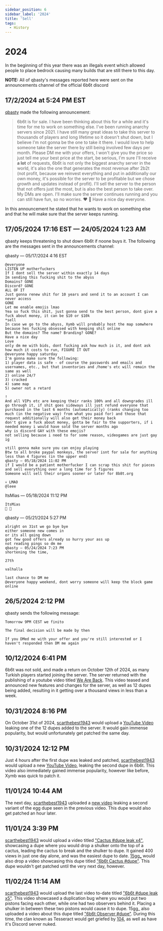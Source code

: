 ```yaml
---
sidebar_position: 6
sidebar_label: '2024'
title: 'Sell'
tags:
  - History
---
```


# 2024

In the beginning of this year there was an illegals event which allowed people to place bedrock causing many builds that are still there to this day.

**NOTE:** All of qbasty's messages reported here were sent on the announcements channel of the official 6b6t discord

## 17/2/2024 at 5:24 PM EST
[qbasty](../Players/qbasty.md) made the following announcement:
> 6b6t is for sale. I have been thinking about this for a while and it's time for me to work on something else. I've been running anarchy servers since 2021. I have still many great ideas to take this server to thousands of players and long lifetime so it doesn't shut down, but I believe I'm not gonna be the one to take it there. I would love to help someone take the server there by still being involved few days per month. Please DM me with your offers, I won't give you the price so just tell me your best price at the start, be serious, I'm sure I'll receive **a lot** of requests, 6b6t is not only the biggest anarchy server in the world, it's also the one that generates the most revenue after 2b2t (not profit, because we reinvest everything and put in additionally our own money, it's possible for the server to be profitable but we chose growth and updates instead of profit).
> I'll sell the server to the person that not offers just the most, but is also the best person to take over.
> My DMs are open. I'll make sure the server continues running and you can still have fun, so no worries. ❤️ 👑 Have a nice day everyone.

In this announcement he stated that he wants to work on something else and that he will make sure that the server keeps running.

## 17/05/2024 17:16 EST — 24/05/2024 1:23 AM
qbasty keeps threatening to shut down 6b6t if noone buys it.
The following are the messages sent in the announcements channel:

qbasty — 05/17/2024 4:16 EST
```
@everyone
LISTEN UP motherfuckers
If I dont sell the server within exactly 14 days
Im sending this fucking shit to the abyss
Domains? GONE
Discord? GONE
ALL OF IT
Just gonna renew shit for 10 years and send it to an account I can never access
GONE
Let me enable emojis lmao
Yea so fuck this shit, just gonna send to the best person, dont give a fuck about money, it can be $10 or $10k
*sell
In case we go to the abyss, Xymb will probably host the map somwhere because hes fucking obsessed with keeping shit online
But the domains? The name? Branding? GONE?
Have a nice day
Love
only dm me with bids, dont fucking ask how much is it, and dont ask how much it costs to run, FIGURE IT OUT
@everyone happy saturday
I'm gonna make sure the following:
1) player data is safe - of course the passwords and emails and usernames, etc., but that inventories and /home's etc will remain the same as well
2) online 24/7
3) cracked
4) same map
5) owner not a retard

!
And all VIPs etc are keeping their ranks 100% and all downgrades ill go through it, if shit goes sideways ill just refund everyone that purchased in the last 6 months (automatically) (ranks changing too much (in the negative way) from what you paid for) and those that request additionally will also get their money back
don't give a fuck about money, gotta be fair to the supporters, if i needed money i would have sold the server months ago 
why is discord GAY with these emojis?
not selling because i need to for some reason, videogames are just gay ig

still gonna make sure you can enjoy playing
Btw to all broke paypal monkeys, the server isnt for sale for anything less than 4 figures (in the upper end)
qbasty — 05/18/2024 11:02 PM
if I would be a patient motherfucker I can scrap this shit for pieces and sell everything over a long time for 5 figures
Someone will sell their organs sooner or later for 8b8t.org

💀 LMAO
@leee
```

ItsMias — 05/18/2024 11:12 PM
```
ItsMias
🚬 🐐
```

qbasty — 05/21/2024 5:27 PM
```
alright on 31st we go bye bye
either someone new comes in
or its all going down
got few good offers already so hurry your ass up
not reading pings so dm me
qbasty — 05/24/2024 7:23 PM
shortening the time,

27th

valhalla

last chance to DM me
@everyone happy weekend, dont worry someone will keep the block game online
```

## 26/5/2024 2:12 PM
qbasty sends the following message:
```
Tomorrow 9PM CEST we finito

The final decision will be made by then

If you DMed me with your offer and you're still interested or I haven't responded then DM me again
```

## 10/12/2024 6:41 PM
6b6t was not sold, and made a return on October 12th of 2024, as many Turkish players started joining the server. The server returned with the publishing of a youtube video titled [We Are Back](https://www.youtube.com/watch?v=k-yqxRJDd4c). This video teased and announced new features and changes for the server, as well as 12 dupes being added, resulting in it getting over a thousand views in less than a week.

## 10/31/2024 8:16 PM
On October 31st of 2024, [scarthebest1943](/docs/Players/scar.md) would upload a [YouTube Video](https://www.youtube.com/watch?v=nXG5GppQag4) leaking one of the 12 dupes added to the server. It would gain immense popularity, but would unfortunately get patched the same day.

## 10/31/2024 12:12 PM
Just 4 hours after the first dupe was leaked and patched, [scarthebest1943](/docs/Players/scar.md) would upload a new [YouTube Video](https://www.youtube.com/watch?v=EUdl7p97kpQ), leaking the second dupe in 6b6t. This video also immediately gained immense popularity, however like before, Xymb was quick to patch it.

## 11/01/24 10:44 AM
The next day, [scarthebest1943](/docs/Players/scar.md) uploaded a [new video](https://www.youtube.com/watch?v=S5o7noV-_pg) leaking a second variant of the egg dupe seen in the previous video. This dupe would also get patched an hour later.

## 11/01/24 3:39 PM
[scarthebest1943](/docs/Players/scar.md) would upload a video titled ["Cactus #dupe leak x4"](https://www.youtube.com/watch?v=e4shkjJxtPo), showcasing a dupe where you would drop a shulker onto the top of a cactus, leading the cactus to break and the shulker to dupe. It gained 400 views in just one day alone, and was the easiest dupe to date. [15gg_](/docs/Players/15gg.md) would also drop a video showcasing this dupe titled ["6b6t Cactus #dupe"](https://www.youtube.com/watch?v=waFKy92R7vs). This dupe wouldn't get patched until the very next day, however.

## 11/02/24 11:14 AM

[scarthebest1943](/docs/Players/scar.md) would upload the last video to-date titled ["6b6t #dupe leak x5"](https://www.youtube.com/watch?v=lgY0-I6XdsI). This video showcased a duplication bug where you would put two pistons facing each other, while one had two observers behind it. Placing a shulker in between these two pistons would cause it to dupe. 15gg_ also uploaded a video about this dupe titled ["6b6t Observer #dupe"](https://www.youtube.com/watch?v=GE-V23OJMtE). During this time, the clan known as Tesseract would get griefed by [104](/docs/Groups/104.md), as well as have it's Discord server nuked.





